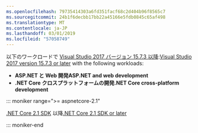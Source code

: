 ```yaml
---
ms.openlocfilehash: 79735414303a6fd351facf68c2d404b96f8565c7
ms.sourcegitcommit: 24b1f6decbb17bb22a45166e5fdb0845c65af498
ms.translationtype: MT
ms.contentlocale: ja-JP
ms.lasthandoff: 03/01/2019
ms.locfileid: "57058749"
---
```

<span data-ttu-id="922f9-101">以下のワークロードで [Visual Studio 2017 バージョン 15.7.3 以降](https://visualstudio.microsoft.com/downloads/):</span><span class="sxs-lookup"><span data-stu-id="922f9-101">[Visual Studio 2017 version 15.7.3 or later](https://visualstudio.microsoft.com/downloads/) with the following workloads:</span></span>

* <span data-ttu-id="922f9-102">**ASP.NET と Web 開発**</span><span class="sxs-lookup"><span data-stu-id="922f9-102">**ASP.NET and web development**</span></span>
* <span data-ttu-id="922f9-103">**.NET Core クロスプラットフォームの開発**</span><span class="sxs-lookup"><span data-stu-id="922f9-103">**.NET Core cross-platform development**</span></span>

::: moniker range=">= aspnetcore-2.1"

<span data-ttu-id="922f9-104">[.NET Core 2.1 SDK](https://www.microsoft.com/net/download/windows) 以降</span><span class="sxs-lookup"><span data-stu-id="922f9-104">[.NET Core 2.1 SDK or later](https://www.microsoft.com/net/download/windows)</span></span>

::: moniker-end
